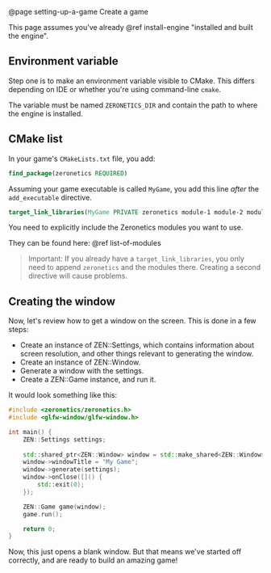 @page setting-up-a-game Create a game

This page assumes you've already
@ref install-engine "installed and built the engine".

## Environment variable

Step one is to make an environment variable visible to CMake.
This differs depending on IDE or whether you're using command-line
``cmake``.

The variable must be named ``ZERONETICS_DIR`` and contain the
path to where the engine is installed.

## CMake list

In your game's ``CMakeLists.txt`` file, you add:

````cmake
find_package(zeronetics REQUIRED)
````

Assuming your game executable is called ``MyGame``, you add
this line _after_ the ``add_executable`` directive.

````cmake
target_link_libraries(MyGame PRIVATE zeronetics module-1 module-2 module-3)
````

You need to explicitly include the Zeronetics modules you want to use.

They can be found here: @ref list-of-modules

> Important: If you already have a ``target_link_libraries``, you
> only need to append ``zeronetics`` and the modules there.
> Creating a second directive will cause problems.

## Creating the window

Now, let's review how to get a window on the screen. This is done in a
few steps:

- Create an instance of ZEN::Settings, which contains information about
  screen resolution, and other things relevant to generating the window.
- Create an instance of ZEN::Window.
- Generate a window with the settings.
- Create a ZEN::Game instance, and run it.

It would look something like this:

````cpp
#include <zeronetics/zeronetics.h>
#include <glfw-window/glfw-window.h>

int main() {
    ZEN::Settings settings;
    
    std::shared_ptr<ZEN::Window> window = std::make_shared<ZEN::Window>(ZEN::Window());
    window->windowTitle = "My Game";
    window->generate(settings);
    window->onClose([]() {
        std::exit(0);
    });

    ZEN::Game game(window);
    game.run();

    return 0;
}
````

Now, this just opens a blank window. But that means we've started off
correctly, and are ready to build an amazing game!
